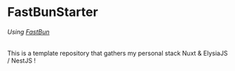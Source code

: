 # FastBunStarter

###### Using [FastBun](https://github.com/aburii/FastBun)

This is a template repository that gathers my personal stack Nuxt & ElysiaJS / NestJS !
